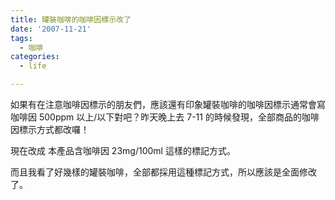 ```yaml
---
title: 罐裝咖啡的咖啡因標示改了
date: '2007-11-21'
tags:
  - 咖啡
categories:
  - life

---
```

如果有在注意咖啡因標示的朋友們，應該還有印象罐裝咖啡的咖啡因標示通常會寫咖啡因 500ppm 以上/以下對吧？昨天晚上去 7-11 的時候發現，全部商品的咖啡因標示方式都改囉！  
  
現在改成 本產品含咖啡因 23mg/100ml 這樣的標記方式。  
  
而且我看了好幾樣的罐裝咖啡，全部都採用這種標記方式，所以應該是全面修改了。
